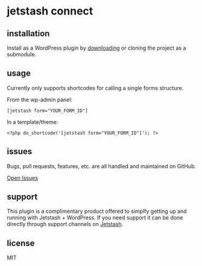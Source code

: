 # jetstash connect

## installation

Install as a WordPress plugin by [downloading](https://github.com/jetstash/jetstash-connect/archive/master.zip) or cloning the project as a submodule.

## usage

Currently only supports shortcodes for calling a single forms structure.

From the wp-admin panel:

```
[jetstash form="YOUR_FORM_ID"]
```

In a template/theme:

```
<?php do_shortcode('[jetstash form="YOUR_FORM_ID"]'); ?>
```

## issues

Bugs, pull requests, features, etc. are all handled and maintained on GitHub.

[Open Issues](https://github.com/jetstash/jetstash-connect/issues)

## support

This plugin is a complimentary product offered to simplfy getting up and running with Jetstash + WordPress. If you need support it can be done directly through support channels on [Jetstash](https://www.jetstash.com).

## license

MIT